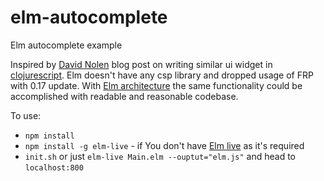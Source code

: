 # elm-autocomplete
Elm autocomplete example

Inspired by [David Nolen](https://github.com/swannodette/) blog post on writing similar ui widget in [clojurescript](http://swannodette.github.io/2013/08/17/comparative). Elm doesn't have any csp library and dropped usage of FRP with 0.17 update. With [Elm architecture](https://guide.elm-lang.org/architecture/) the same functionality could be accomplished with readable and reasonable codebase.

To use:
* `npm install`
* `npm install -g elm-live` - if You don't have [Elm live](https://github.com/tomekwi/elm-live) as it's required
* `init.sh` or just `elm-live Main.elm --ouptut="elm.js"` and head to `localhost:800`
